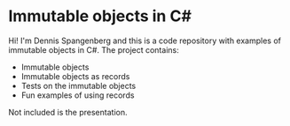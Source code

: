 # Immutable objects in C#

Hi! I'm Dennis Spangenberg and this is a code repository with examples of immutable objects in C#. 
The project contains: 
- Immutable objects
- Immutable objects as records
- Tests on the immutable objects
- Fun examples of using records

Not included is the presentation.